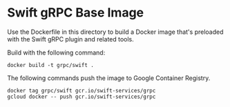 # Swift gRPC Base Image

Use the Dockerfile in this directory to build a Docker image 
that's preloaded with the Swift gRPC plugin and related tools.

Build with the following command:

    docker build -t grpc/swift .

The following commands push the image to Google Container Registry.

    docker tag grpc/swift gcr.io/swift-services/grpc
    gcloud docker -- push gcr.io/swift-services/grpc


